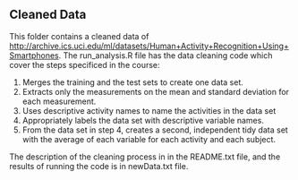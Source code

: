 ## Cleaned Data
This folder contains a cleaned data of http://archive.ics.uci.edu/ml/datasets/Human+Activity+Recognition+Using+Smartphones. The run_analysis.R file has the data cleaning code which cover the steps specificed in the course:  

1. Merges the training and the test sets to create one data set.
2. Extracts only the measurements on the mean and standard deviation for each measurement.
3. Uses descriptive activity names to name the activities in the data set
4. Appropriately labels the data set with descriptive variable names.
5. From the data set in step 4, creates a second, independent tidy data set with the average of each variable for each activity and each subject.
    
The description of the cleaning process in in the README.txt file, and the results of running the code is in newData.txt file.  
    